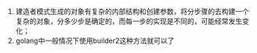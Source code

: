 1. 建造者模式生成的对象有复杂的内部结构和创建参数，将分步骤的去构建一个复杂的对象，分多少步是确定的，而每一步的实现是不同的，可能经常发生变化；
2. golang中一般情况下使用builder2这种方法就可以了   